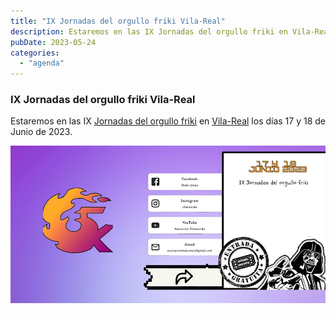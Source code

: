 ```yaml
---
title: "IX Jornadas del orgullo friki Vila-Real​"
description: Estaremos en las IX Jornadas del orgullo friki en Vila-Real los días 17 y 18 de Junio de 2023.
pubDate: 2023-05-24
categories: 
  - "agenda"
---
```


### IX Jornadas del orgullo friki Vila-Real

Estaremos en las IX [Jornadas del orgullo friki](https://www.eventbrite.es/e/entradas-x-jornadas-del-orgullo-friki-778203546757) en [Vila-Real](https://www.google.com/maps/dir//vila+real+castellon/data=!4m6!4m5!1m1!4e2!1m2!1m1!1s0xd600725c31d4dc1:0x9c147cedd45f1703?sa=X&ved=1t:155782&ictx=111) los días 17 y 18 de Junio de 2023.

 ![](images/https___cdn.evbuc_.com_images_463806239_408928995737_1_original.jpg)

